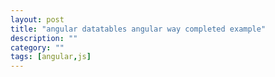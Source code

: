 ```yaml
---
layout: post
title: "angular datatables angular way completed example"
description: ""
category: ""
tags: [angular,js]
---
```

